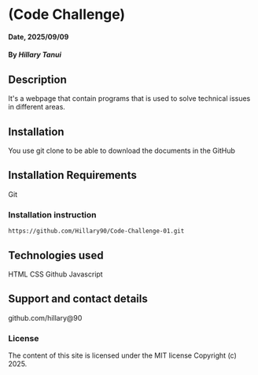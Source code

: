# (Code Challenge)

#### Date, 2025/09/09

#### By *Hillary Tanui*

## Description
It's a webpage that contain programs that is used to solve technical issues in different areas.
## Installation
You use git clone to be able to download the documents in the GitHub

## Installation Requirements
Git

### Installation instruction
```
https://github.com/Hillary90/Code-Challenge-01.git

```
## Technologies used
HTML
CSS
Github
Javascript

## Support and contact details
github.com/hillary@90

### License
The content of this site is licensed under the MIT license
Copyright (c) 2025.

